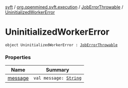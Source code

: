 [syft](../../../index.md) / [org.openmined.syft.execution](../../index.md) / [JobErrorThrowable](../index.md) / [UninitializedWorkerError](./index.md)

# UninitializedWorkerError

`object UninitializedWorkerError : `[`JobErrorThrowable`](../index.md)

### Properties

| Name | Summary |
|---|---|
| [message](message.md) | `val message: `[`String`](https://kotlinlang.org/api/latest/jvm/stdlib/kotlin/-string/index.html) |
